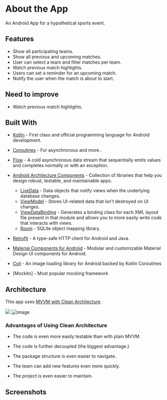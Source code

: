 # About the App

An Android App for a hypothetical sports event.

## Features
- Show all participating teams.
- Show all previous and upcoming matches.
- User can select a team and filter matches per team.
- Watch previous match highlights.
- Users can set a reminder for an upcoming match.
- Notify the user when the match is about to start.

## Need to improve
- Watch previous match highlights.

## Built With 
- [Kotlin](https://kotlinlang.org/) - First class and official programming language for Android development.
- [Coroutines](https://kotlinlang.org/docs/reference/coroutines-overview.html) - For asynchronous and more..
- [Flow](https://kotlin.github.io/kotlinx.coroutines/kotlinx-coroutines-core/kotlinx.coroutines.flow/-flow/) - A cold asynchronous data stream that sequentially emits values and completes normally or with an exception.
- [Android Architecture Components](https://developer.android.com/topic/libraries/architecture) - Collection of libraries that help you design robust, testable, and maintainable apps.
  - [LiveData](https://developer.android.com/topic/libraries/architecture/livedata) - Data objects that notify views when the underlying database changes.
  - [ViewModel](https://developer.android.com/topic/libraries/architecture/viewmodel) - Stores UI-related data that isn't destroyed on UI changes. 
  - [ViewDataBinding](https://developer.android.com/topic/libraries/view-binding) - Generates a binding class for each XML layout file present in that module and allows you to more easily write code that interacts with views.
  - [Room](https://developer.android.com/topic/libraries/architecture/room) - SQLite object mapping library.
 
- [Retrofit](https://square.github.io/retrofit/) - A type-safe HTTP client for Android and Java.
- [Material Components for Android](https://github.com/material-components/material-components-android) - Modular and customizable Material Design UI components for Android.
- [Coil](https://coil-kt.github.io/coil) - An image loading library for Android backed by Kotlin Coroutines
- [Mockito] - Most popular mocking framework

## Architecture
This app uses [MVVM with Clean Architecture](https://developer.android.com/jetpack/docs/guide#recommended-app-arch) .

![](https://developer.android.com/topic/libraries/architecture/images/final-architecture.png)
![image](https://miro.medium.com/v2/resize:fit:1204/format:webp/1*QRSeKDCITJL2GG6RLVO2iQ.png)

### Advantages of Using Clean Architecture

 - The code is even more easily testable than with plain MVVM.

 - The code is further decoupled (the biggest advantage.)

 - The package structure is even easier to navigate.

 - The team can add new features even more quickly.

 - The project is even easier to maintain.
 
## Screenshots


